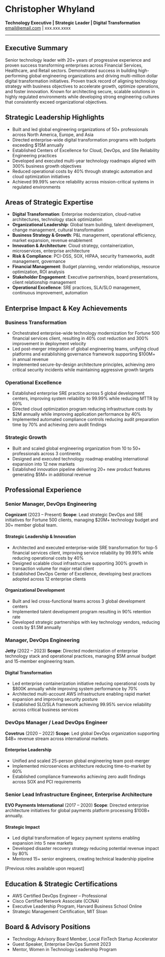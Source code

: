 # **Christopher Whyland**
**Technology Executive | Strategic Leader | Digital Transformation**
[email@email.com](mailto:email@email.com) | xxx.xxx.xxxx

---

## **Executive Summary**
Senior technology leader with 20+ years of progressive experience and proven success transforming enterprises across Financial Services, Healthcare, and Retail sectors. Demonstrated success in building high-performing global engineering organizations and driving multi-million dollar digital transformation initiatives. Proven track record of aligning technology strategy with business objectives to accelerate growth, optimize operations, and foster innovation. Known for architecting secure, scalable solutions in highly regulated environments while developing strong engineering cultures that consistently exceed organizational objectives.

## **Strategic Leadership Highlights**
- Built and led global engineering organizations of 50+ professionals across North America, Europe, and Asia
- Directed enterprise-wide digital transformation programs with budgets exceeding $15M annually
- Established Centers of Excellence for Cloud, DevOps, and Site Reliability Engineering practices
- Developed and executed multi-year technology roadmaps aligned with 300% business growth objectives
- Reduced operational costs by 40% through strategic automation and cloud optimization initiatives
- Achieved 99.99% service reliability across mission-critical systems in regulated environments

## **Areas of Strategic Expertise**
- **Digital Transformation**: Enterprise modernization, cloud-native architectures, technology stack optimization
- **Organizational Leadership**: Global team building, talent development, change management, cultural transformation
- **Business Strategy & Growth**: P&L management, operational efficiency, market expansion, revenue enablement
- **Innovation & Architecture**: Cloud strategy, containerization, microservices, enterprise architecture
- **Risk & Compliance**: PCI-DSS, SOX, HIPAA, security frameworks, audit management, governance
- **Financial Management**: Budget planning, vendor relationships, resource optimization, ROI analysis
- **Stakeholder Engagement**: Executive partnerships, board presentations, client relationship management
- **Operational Excellence**: SRE practices, SLA/SLO management, continuous improvement, automation

## **Enterprise Impact & Key Achievements**

### Business Transformation
- Orchestrated enterprise-wide technology modernization for Fortune 500 financial services client, resulting in 40% cost reduction and 300% improvement in deployment velocity
- Led post-merger integration of global engineering teams, unifying cloud platforms and establishing governance framework supporting $100M+ in annual revenue
- Implemented secure-by-design architecture principles, achieving zero critical security incidents while maintaining aggressive growth targets

### Operational Excellence
- Established enterprise SRE practice across 5 global development centers, improving system reliability to 99.99% while reducing MTTR by 60%
- Directed cloud optimization program reducing infrastructure costs by $2M annually while improving application performance by 40%
- Implemented automated compliance controls reducing audit preparation time by 70% and achieving zero audit findings

### Strategic Growth
- Built and scaled global engineering organization from 10 to 50+ professionals across 3 continents
- Designed and executed technology roadmap enabling international expansion into 12 new markets
- Established innovation pipeline delivering 20+ new product features generating $5M+ in additional revenue

## **Professional Experience**

### **Senior Manager, DevOps Engineering**
**Cognizant** (2023 – Present)
**Scope**: Lead strategic DevOps and SRE initiatives for Fortune 500 clients, managing $20M+ technology budget and 30+ member global team.

#### Strategic Leadership & Innovation
- Architected and executed enterprise-wide SRE transformation for top-5 financial services client, improving service reliability by 99.99% while reducing operational costs by 40%
- Designed scalable cloud infrastructure supporting 300% growth in transaction volume for major retail client
- Established DevOps Center of Excellence, developing best practices adopted across 12 enterprise clients

#### Organizational Development
- Built and led cross-functional teams across 3 global development centers
- Implemented talent development program resulting in 90% retention rate
- Developed strategic partnerships with key technology vendors, reducing costs by $1.5M annually

### **Manager, DevOps Engineering**
**Jetty** (2022 – 2023)
**Scope**: Directed modernization of enterprise technology stack and operational practices, managing $5M annual budget and 15-member engineering team.

#### Digital Transformation
- Led enterprise containerization initiative reducing operational costs by $800K annually while improving system performance by 70%
- Architected multi-account AWS infrastructure enabling rapid market expansion and improving security posture
- Established SLO/SLA framework achieving 99.95% service reliability across critical business services

### **DevOps Manager / Lead DevOps Engineer**
**Covetrus** (2020 – 2022)
**Scope**: Led global DevOps organization supporting $4B+ revenue stream across international markets.

#### Enterprise Leadership
- Unified and scaled 25-person global engineering team post-merger
- Implemented microservices architecture reducing time-to-market by 60%
- Established compliance frameworks achieving zero audit findings across SOX and PCI requirements

### **Senior Lead Infrastructure Engineer, Enterprise Architecture**
**EVO Payments International** (2017 – 2020)
**Scope**: Directed enterprise architecture initiatives for global payments platform processing $100B+ annually.

#### Strategic Impact
- Led digital transformation of legacy payment systems enabling expansion into 5 new markets
- Developed disaster recovery strategy reducing potential revenue impact by 80%
- Mentored 15+ senior engineers, creating technical leadership pipeline

[Previous roles available upon request]

## **Education & Strategic Certifications**
- AWS Certified DevOps Engineer – Professional
- Cisco Certified Network Associate (CCNA)
- Executive Leadership Program, Harvard Business School Online
- Strategic Management Certification, MIT Sloan

## **Board & Advisory Positions**
- Technology Advisory Board Member, Local FinTech Startup Accelerator
- Guest Speaker, Enterprise DevOps Summit 2023
- Mentor, Women in Technology Leadership Program
